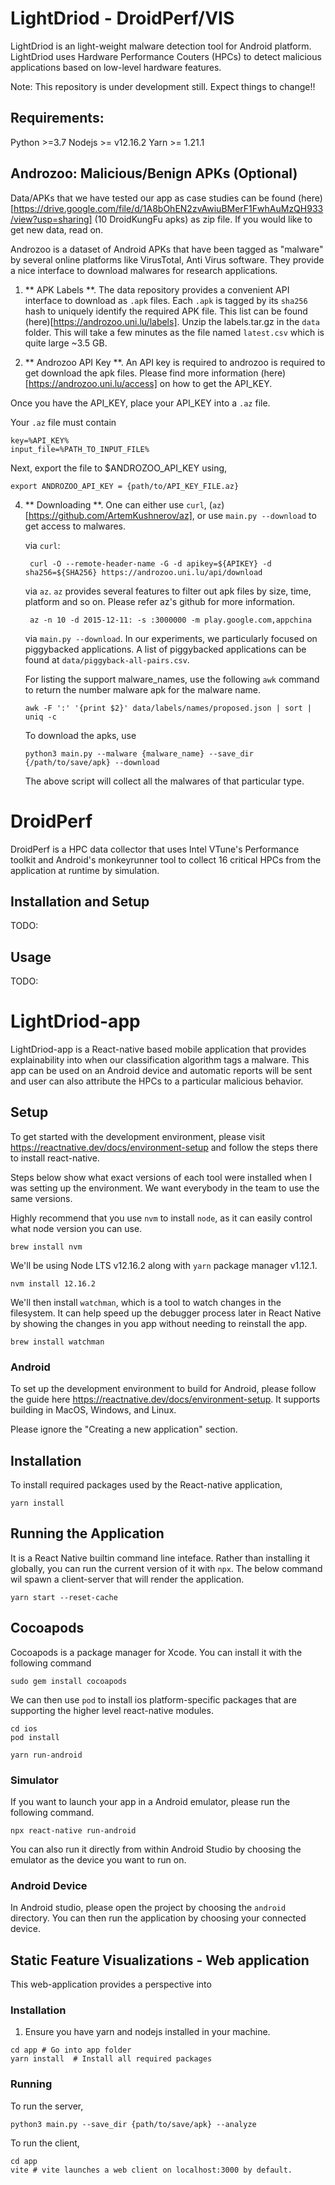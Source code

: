 # LightDriod - DroidPerf/VIS
LightDriod is an light-weight malware detection tool for Android platform.
LightDriod uses Hardware Performance Couters (HPCs) to detect malicious
applications based on low-level hardware features. 

Note: This repository is under development still. Expect things to change!! 
## Requirements:
Python >=3.7
Nodejs >= v12.16.2
Yarn >= 1.21.1
## Androzoo: Malicious/Benign APKs  (Optional)
Data/APKs that we have tested our app as case studies can be found
(here)[https://drive.google.com/file/d/1A8bOhEN2zvAwiuBMerF1FwhAuMzQH933/view?usp=sharing]
(10 DroidKungFu apks) as zip file. If you would like to get new data, read on.

Androzoo is a dataset of Android APKs that have been tagged as "malware" by
several online platforms like VirusTotal, Anti Virus software. They provide a
nice interface to download malwares for research applications. 

1. ** APK Labels **. The data repository provides a convenient API interface to download as `.apk`
   files. Each `.apk` is tagged by its `sha256` hash to uniquely identify the
   required APK file. This list can be found (here)[https://androzoo.uni.lu/labels].
   Unzip the labels.tar.gz in the `data` folder. This will take a few minutes as
   the file named `latest.csv` which is quite large ~3.5 GB. 

2. ** Androzoo API Key **. An API key is required to androzoo is required to get download the apk files. Please find more
information (here)[https://androzoo.uni.lu/access] on how to get the API_KEY.

Once you have the API_KEY, place your API_KEY into a `.az` file.

Your `.az` file must contain

```
key=%API_KEY%  
input_file=%PATH_TO_INPUT_FILE%
```

Next, export the file to $ANDROZOO_API_KEY using, 
```
export ANDROZOO_API_KEY = {path/to/API_KEY_FILE.az}
```
   
4. ** Downloading **. One can either use `curl`, (`az`)[https://github.com/ArtemKushnerov/az], or
   use `main.py --download` to get access to malwares.

   via `curl`:

   ```
    curl -O --remote-header-name -G -d apikey=${APIKEY} -d sha256=${SHA256} https://androzoo.uni.lu/api/download
   ```

   via `az`. `az` provides several features to filter out apk files by size,
   time, platform and so on. Please refer az's github for more information. 

   ```
    az -n 10 -d 2015-12-11: -s :3000000 -m play.google.com,appchina
   ```

   via `main.py --download`. In our experiments, we particularly focused on
   piggybacked applications. A list of piggybacked applications can be found at
   `data/piggyback-all-pairs.csv`. 

    For listing the support malware_names, use the following `awk` command to
    return the number malware apk for the malware name.

    ```
    awk -F ':' '{print $2}' data/labels/names/proposed.json | sort | uniq -c
    ```

    To download the apks, use
    ```
    python3 main.py --malware {malware_name} --save_dir {/path/to/save/apk} --download
    ```

    The above script will collect all the malwares of that particular type.
# DroidPerf
DroidPerf is a HPC data collector that uses Intel VTune's Performance toolkit
and Android's monkeyrunner tool to collect 16 critical HPCs from the application
at runtime by simulation.

## Installation and Setup
TODO:
## Usage
TODO:
# LightDriod-app
LightDriod-app is a React-native based mobile application that provides
explainability into when our classification algorithm tags a malware. This app
can be used on an Android device and automatic reports will be sent and user can
also attribute the HPCs to a particular malicious behavior.
## Setup
To get started with the development environment, please visit
https://reactnative.dev/docs/environment-setup and follow the steps
there to install react-native.

Steps below show what exact versions of each tool were installed when I was setting up the environment. We want everybody in the team to use the same versions.

Highly recommend that you use `nvm` to install `node`, as it can easily control what node version you can use.

```
brew install nvm
```

We'll be using Node LTS v12.16.2 along with `yarn` package manager v1.12.1.

```
nvm install 12.16.2
```

We'll then install `watchman`, which is a tool to watch changes in the filesystem. It can help speed up the debugger process later in React Native by showing the changes in you app without needing to reinstall the app.
```
brew install watchman
```
### Android
To set up the development environment to build for Android, please follow the guide here https://reactnative.dev/docs/environment-setup. It supports building in MacOS, Windows, and Linux.

Please ignore the "Creating a new application" section.

## Installation

To install required packages used by the React-native application,
```
yarn install
```

## Running the Application
It is a React Native builtin command line inteface. Rather than installing it
globally, you can run the current version of it with `npx`. The below command
wil spawn a client-server that will render the application. 

```
yarn start --reset-cache
```

## Cocoapods
Cocoapods is a package manager for Xcode. You can install it with the following command
```
sudo gem install cocoapods
```

We can then use `pod` to install ios platform-specific packages that are supporting the higher level react-native modules.
```
cd ios
pod install
```

```
yarn run-android
```

### Simulator
If you want to launch your app in a Android emulator, please run the following command.
```
npx react-native run-android
```
You can also run it directly from within Android Studio by choosing the emulator as the device you want to run on.

### Android Device
In Android studio, please open the project by choosing the `android` directory. You can then run the application by choosing your connected device.



## Static Feature Visualizations - Web application
This web-application provides a perspective into 
### Installation
1. Ensure you have yarn and nodejs installed in your machine.
```
cd app # Go into app folder
yarn install  # Install all required packages
```

### Running

To run the server,
```
python3 main.py --save_dir {path/to/save/apk} --analyze
```

To run the client,
```
cd app
vite # vite launches a web client on localhost:3000 by default.
```

